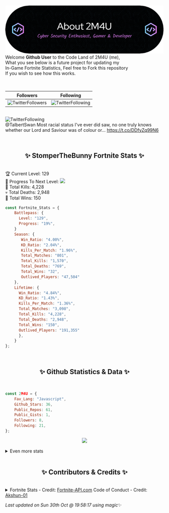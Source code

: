 
  ![Header](./src/github-banner.png)
  <br>
  Welcome **Github User** to the Code Land of 2M4U (me),<br>
  What you see below is a future project for updating my<br>
  In-Game Fortnite Statistics, Feel free to Fork this repository<br>
  If you wish to see how this works.
  <br><br>
  <br>
  
  | Followers  | Following |
  | ---------- |:---------:|
  | ![TwitterFollowers](https://img.shields.io/badge/Twitter%20Followers-78-blue)  | ![TwitterFollowing](https://img.shields.io/badge/Twitter%20Following-218-blue)  |


  <br>![TwitterFollowing](https://img.shields.io/badge/Latest%20Tweet--blue)<br>
  @TalbertSwan Most racial status I've ever did saw, no one truly knows whether our Lord and Saviour was of colour or… https://t.co/DDfyZq99N6
   
  <br><h2 align="center"> ✨ StomperTheBunny Fortnite Stats ✨</h2><br>
  🏆 Current Level: 129<br>
  🎉 Progress To Next Level: ![](https://geps.dev/progress/19)<br>
  🎯 Total Kills: 4,228<br>
  💀 Total Deaths: 2,948<br>
  👑 Total Wins: 150<br>

```js
const Fortnite_Stats = {
    Battlepass: {
      Level: "129",
      Progress: "19%",    
    }
    Season: { 
       Win_Ratio: "4.00%",
       KD_Ratio: "2.04%",
       Kills_Per_Match: "1.96%",
       Total_Matches: "801",
       Total_Kills: "1,570",
       Total_Deaths: "769",
       Total_Wins: "32",
       Outlived_Players: "47,504"
    },
    Lifetime: {
      Win_Ratio: "4.84%",
      KD_Ratio: "1.43%",
      Kills_Per_Match: "1.36%",
      Total_Matches: "3,098",
      Total_Kills: "4,228",
      Total_Deaths: "2,948",
      Total_Wins: "150",
      Outlived_Players: "191,355"
      },
    }
}; 
```


<br><h2 align="center"> ✨ Github Statistics & Data ✨</h2><br>

```js
const 2M4U = {
    Fav_Lang: "Javascript",
    Github_Stars: 36,
    Public_Repos: 61,
    Public_Gists: 1,
    Followers: 8,
    Following: 21,
}; 
```

<p align="center">
<img src="https://github-readme-streak-stats.herokuapp.com/?user=2M4U&theme=tokyonight">
</p>
<details>
  <summary>
      Even more stats
  </summary>
  <p align="center">
    <img src="https://github-profile-trophy.vercel.app/?username=2M4U&theme=dracula">
    <img src="https://github-readme-stats.vercel.app/api?username=2M4U&theme=tokyonight&count_private=true&show_icons=true&include_all_commits=true">
  </p>
</details>
<br><h2 align="center"> ✨ Contributors & Credits ✨</h2><br>
<details>
  <summary>
      Fortnite Stats - Credit: <a href="https://fortnite-api.com/?utm_source=github.com/2M4U/2M4U">Fortnite-API.com</a>
      Code of Conduct - Credit: <a href="https://github.com/Akshun-01">Akshun-01</a>
  </summary>
</details>

<!-- Last updated on Sun Oct 30 2022 19:58:17 GMT+0000 (Coordinated Universal Time) ;-;-->
<i>Last updated on  Sun 30th Oct @ 19:58:17 using magic</i>✨